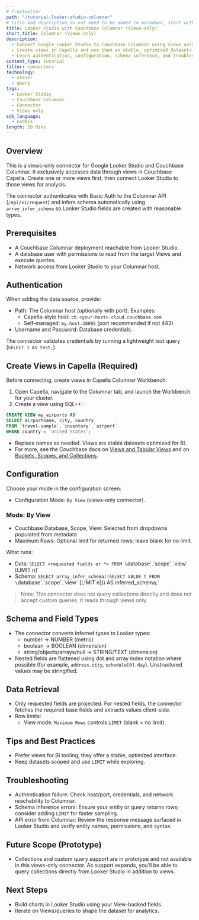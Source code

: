 ```yaml
---
# frontmatter
path: "/tutorial-looker-studio-columnar"
# title and description do not need to be added to markdown, start with H2 (##)
title: Looker Studio with Couchbase Columnar (Views-only)
short_title: Columnar (Views-only)
description:
  - Connect Google Looker Studio to Couchbase Columnar using views only
  - Create views in Capella and use them as stable, optimized datasets
  - Learn authentication, configuration, schema inference, and troubleshooting
content_type: tutorial
filter: connectors
technology:
  - server
  - query
tags:
  - Looker Studio
  - Couchbase Columnar
  - Connector
  - Views-only
sdk_language:
  - nodejs
length: 20 Mins
---
```


<!-- [abstract] -->

## Overview

This is a views-only connector for Google Looker Studio and Couchbase Columnar. It exclusively accesses data through views in Couchbase Capella. Create one or more views first, then connect Looker Studio to those views for analysis.

The connector authenticates with Basic Auth to the Columnar API (`/api/v1/request`) and infers schema automatically using `array_infer_schema` so Looker Studio fields are created with reasonable types.

## Prerequisites

- A Couchbase Columnar deployment reachable from Looker Studio.
- A database user with permissions to read from the target Views and execute queries.
- Network access from Looker Studio to your Columnar host.

## Authentication

When adding the data source, provide:

- Path: The Columnar host (optionally with port). Examples:
  - Capella-style host: `cb.<your-host>.cloud.couchbase.com`
  - Self-managed: `my.host:18095` (port recommended if not 443)
- Username and Password: Database credentials.

The connector validates credentials by running a lightweight test query (`SELECT 1 AS test;`).

## Create Views in Capella (Required)

Before connecting, create views in Capella Columnar Workbench:

1. Open Capella, navigate to the Columnar tab, and launch the Workbench for your cluster.
2. Create a view using SQL++:

```sql
CREATE VIEW my_airports AS
SELECT airportname, city, country
FROM `travel-sample`.`inventory`.`airport`
WHERE country = 'United States';
```

- Replace names as needed. Views are stable datasets optimized for BI.
- For more, see the Couchbase docs on [Views and Tabular Views](https://docs.couchbase.com/columnar/sqlpp/5a_views.html) and on [Buckets, Scopes, and Collections](https://docs.couchbase.com/cloud/clusters/data-service/about-buckets-scopes-collections.html).

## Configuration

Choose your mode in the configuration screen:

- Configuration Mode: `By View` (views-only connector).

### Mode: By View

- Couchbase Database, Scope, View: Selected from dropdowns populated from metadata.
- Maximum Rows: Optional limit for returned rows; leave blank for no limit.

What runs:

- Data: `SELECT <requested fields or *> FROM \`database\`.\`scope\`.\`view\` [LIMIT n]`
- Schema: `SELECT array_infer_schema((SELECT VALUE t FROM \`database\`.\`scope\`.\`view\` [LIMIT n])) AS inferred_schema;`

> Note: This connector does not query collections directly and does not accept custom queries. It reads through views only.

## Schema and Field Types

- The connector converts inferred types to Looker types:
  - number → NUMBER (metric)
  - boolean → BOOLEAN (dimension)
  - string/objects/arrays/null → STRING/TEXT (dimension)
- Nested fields are flattened using dot and array index notation where possible (for example, `address.city`, `schedule[0].day`). Unstructured values may be stringified.

## Data Retrieval

- Only requested fields are projected. For nested fields, the connector fetches the required base fields and extracts values client-side.
- Row limits:
  - View mode: `Maximum Rows` controls `LIMIT` (blank = no limit).

## Tips and Best Practices

- Prefer views for BI tooling; they offer a stable, optimized interface.
- Keep datasets scoped and use `LIMIT` while exploring.

## Troubleshooting

- Authentication failure: Check host/port, credentials, and network reachability to Columnar.
- Schema inference errors: Ensure your entity or query returns rows; consider adding `LIMIT` for faster sampling.
- API error from Columnar: Review the response message surfaced in Looker Studio and verify entity names, permissions, and syntax.

## Future Scope (Prototype)

- Collections and custom query support are in prototype and not available in this views-only connector. As support expands, you’ll be able to query collections directly from Looker Studio in addition to views.

## Next Steps

- Build charts in Looker Studio using your View-backed fields.
- Iterate on Views/queries to shape the dataset for analytics.


